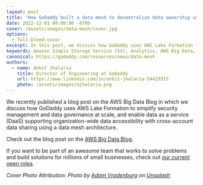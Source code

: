 ```yaml
---
layout: post
title: "How GoDaddy built a data mesh to decentralize data ownership using AWS Lake Formation"
date: 2022-12-01 00:00:00 -0700
cover: /assets/images/data-mesh/cover.jpg
options:
  - full-bleed-cover
excerpt: In this post, we discuss how GoDaddy uses AWS Lake Formation to simplify security management and data governance at scale, and enable data as a service (DaaS) supporting organization-wide data accessibility with cross-account data sharing using a data mesh architecture.
keywords: Amazon Simple Storage Service (S3), Analytics, AWS Big Data, AWS Glue, AWS Lake Formation
canonical: https://godaddy.com/resources/news/data-mesh
authors:
  - name: Ankit Jhalaria
    title: Director of Engineering at GoDaddy
    url: https://www.linkedin.com/in/ankit-jhalaria-54429315
    photo: /assets/images/ajhalaria.png
---
```


We recently published a blog post on the AWS Big Data Blog in which we discuss how GoDaddy uses AWS Lake Formation to simplify security management and data governance at scale, and enable data as a service (DaaS) supporting organization-wide data accessibility with cross-account data sharing using a data mesh architecture.

Check out the blog post on the [AWS Big Data Blog](https://aws.amazon.com/blogs/big-data/how-godaddy-built-a-data-mesh-to-decentralize-data-ownership-using-aws-lake-formation/).

If you want to be part of an awesome team that works to solve problems and build solutions for millions of small businesses, check out [our current open roles](https://careers.godaddy.com/search-jobs).


_Cover Photo Attribution: Photo by <a href="https://unsplash.com/@vradenburg?utm_source=unsplash&utm_medium=referral&utm_content=creditCopyText">Adam Vradenburg</a> on <a href="https://unsplash.com/?utm_source=unsplash&utm_medium=referral&utm_content=creditCopyText">Unsplash</a>_
